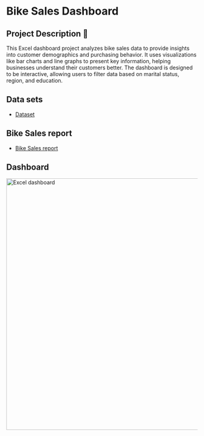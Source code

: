 # Bike Sales Dashboard

## Project Description 🚴
This Excel dashboard project analyzes bike sales data to provide insights into customer demographics and purchasing behavior. It uses visualizations like bar charts and line graphs to present key information, helping businesses understand their customers better. The dashboard is designed to be interactive, allowing users to filter data based on marital status, region, and education.
## Data sets
- <a href="https://github.com/Adhi9398/Excel-Dashboard/blob/main/row%20data%20set.xlsx">Dataset</a>
##  Bike Sales report
- <a href="https://github.com/Adhi9398/Excel-Dashboard/blob/main/Excel%20Project%20Dataset.xlsx">Bike Sales report</a>
## Dashboard
<img width="1049" height="662" alt="Excel dashboard" src="https://github.com/user-attachments/assets/59f15cf0-74fa-4e7c-a7e9-8a0fcc2a7fd2" />
